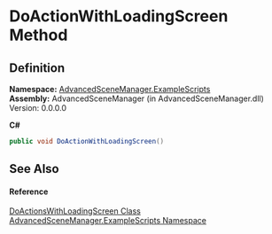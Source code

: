 # DoActionWithLoadingScreen Method




## Definition
**Namespace:** <a href="N_AdvancedSceneManager_ExampleScripts">AdvancedSceneManager.ExampleScripts</a>  
**Assembly:** AdvancedSceneManager (in AdvancedSceneManager.dll) Version: 0.0.0.0

**C#**
``` C#
public void DoActionWithLoadingScreen()
```



## See Also


#### Reference
<a href="T_AdvancedSceneManager_ExampleScripts_DoActionsWithLoadingScreen">DoActionsWithLoadingScreen Class</a>  
<a href="N_AdvancedSceneManager_ExampleScripts">AdvancedSceneManager.ExampleScripts Namespace</a>  
